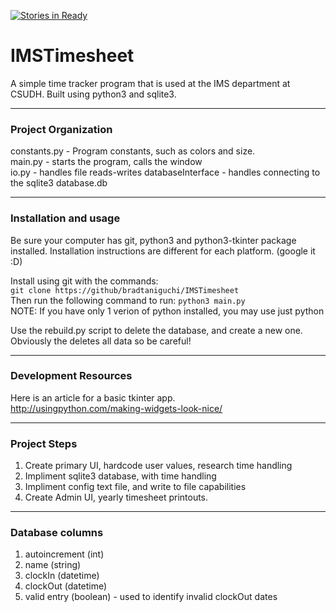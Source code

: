 [![Stories in Ready](https://badge.waffle.io/bradtaniguchi/IMSTimesheet.png?label=ready&title=Ready)](https://waffle.io/bradtaniguchi/IMSTimesheet)
# IMSTimesheet
A simple time tracker program that is used at the IMS department at CSUDH. Built using python3 and sqlite3.

---
### Project Organization
constants.py - Program constants, such as colors and size.  
main.py - starts the program, calls the window  
io.py - handles file reads-writes
databaseInterface - handles connecting to the sqlite3 database.db

---
### Installation and usage

Be sure your computer has git, python3 and python3-tkinter package installed.
Installation instructions are different for each platform. (google it :D)  

Install using git with the commands:  
`git clone https://github/bradtaniguchi/IMSTimesheet`  
Then run the following command to run:
`python3 main.py`  
NOTE: If you have only 1 verion of python installed, you may use just python

Use the rebuild.py script to delete the database, and create a new one.
Obviously the deletes all data so be careful!

---
### Development Resources

Here is an article for a basic tkinter app.  
http://usingpython.com/making-widgets-look-nice/  

---
### Project Steps
1. Create primary UI, hardcode user values, research time handling
2. Impliment sqlite3 database, with time handling
3. Impliment config text file, and write to file capabilities
4. Create Admin UI, yearly timesheet printouts.

----
### Database columns
1. autoincrement (int)
2. name (string)
3. clockIn (datetime)
4. clockOut (datetime)
5. valid entry (boolean) - used to identify invalid clockOut dates

